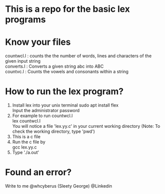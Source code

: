 # This is a repo for the basic lex programs
# Know your files
countwcl.l : 
counts the the number of words, lines and characters of the given input string
</br>
converts.l :
Converts a given string abc into ABC </br>
countvc.l : 
Counts the vowels and consonants within a string </br>
# How to run the lex program?
1. Install lex into your unix terminal
sudo apt install flex</br>
Input the administrator password</br>
2. For example to run countwcl.l
<br>lex countwcl.l</br>
You will notice a file 'lex.yy.c' in your current working directory (Note: To check the working directory, type 'pwd') </br>
3. This is a c file<br>
4. Run the c file by 
</br>gcc lex.yy.c
5. Type './a.out'
# Found an error?
Write to me @whcyberus (Sleety George) @Linkedin
